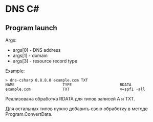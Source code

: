 # DNS C#
## Program launch
Args:
- args[0] - DNS address
- args[1] - domain
- args[3] - resource record type

Example:

    > dns-csharp 8.8.8.8 example.com TXT
    NAME                     TYPE                     RDATA
    example.com              TXT                      v=spf1 -all

Реализована обработка RDATA для типов записей A и TXT.

Для остальных типов нужно добавить свою обработку в методе Program.ConvertData.

